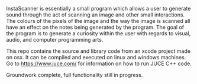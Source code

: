 InstaScanner is essentially a small program which allows a user to generate sound through the act of scanning an 
image and other small interactions. The colours of the pixels of the image and the way the image is scanned 
all have an effect on the notes being generated by the program. The goal of the program is to generate a curiosity 
within the user with regards to visual, audio, and computer programming arts.

This repo contains the source and library code from an xcode project made on osx. It can be compiled and executed on linux
and windows machines. Go to https://www.juce.com/ for information on how to run JUCE C++ code.


Groundwork complete, full functionality still in progress.
